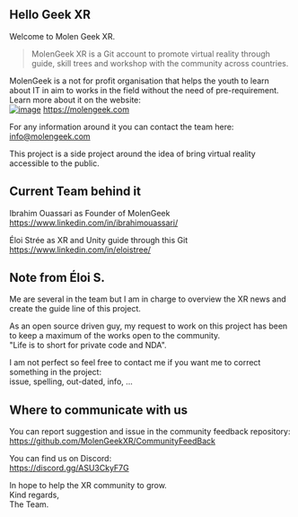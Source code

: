  ## Hello Geek XR

Welcome to Molen Geek XR.
> MolenGeek XR is a Git account to promote virtual reality through guide, skill trees and workshop with the community across countries.

MolenGeek is a not for profit organisation that helps the youth to learn about IT in aim to works in the field without the need of pre-requirement. Learn more about it on the website:   
[![image](https://user-images.githubusercontent.com/120555049/207548384-02cc99d3-b268-45a9-891e-f738142315a1.png)](https://molengeek.com)
https://molengeek.com

For any information around it you can contact the team here:  
info@molengeek.com  

This project is a side project around the idea of bring virtual reality accessible to the public.

## Current Team behind it

Ibrahim Ouassari as Founder of MolenGeek  
https://www.linkedin.com/in/ibrahimouassari/  

Éloi Strée as XR and Unity guide through this Git  
https://www.linkedin.com/in/eloistree/  


## Note from Éloi S.

Me are several in the team but I am in charge to overview the XR news and create the guide line of this project.

As an open source driven guy, my request to work on this project has been to keep a maximum of the works open to the community.  
"Life is to short for private code and NDA". 

I am not perfect so feel free to contact me if you want me to correct something in the project:  
issue, spelling, out-dated, info, ...  

## Where to communicate with us

You can report suggestion and issue in the community feedback repository:  
https://github.com/MolenGeekXR/CommunityFeedBack  

You can find us on Discord:  
https://discord.gg/ASU3CkyF7G  


In hope to help the XR community to grow.  
Kind regards,   
The Team.  
